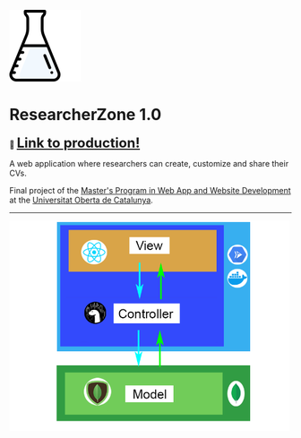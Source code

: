 [![Logo](https://github.com/cmgdragon/researcherzone/blob/master/src/static/img/icon.png?raw=true "Logo source")](https://www.flaticon.com/free-icon/flask_1437121 "Logo")

# ResearcherZone 1.0

:blue_book: <font size="5">**[Link to production!](https://researcher.zone/)**</font>

A web application where researchers can create, customize and share their CVs.

Final project of the [Master's Program in Web App and Website Development](https://estudis.uoc.edu/ca/masters-universitaris/desenvolupament-llocs-aplicacions-web/presentacio) at the [Universitat Oberta de Catalunya](https://www.uoc.edu).


------------

<img src="https://github.com/cmgdragon/researcherzone/blob/master/images/architecture.png?raw=true" width="500" />
